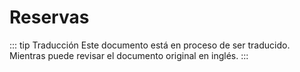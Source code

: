 # Reservas

::: tip Traducción
Este documento está en proceso de ser traducido. Mientras puede revisar el documento original en inglés.
:::